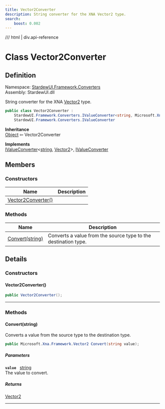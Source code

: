 ```yaml
---
title: Vector2Converter
description: String converter for the XNA Vector2 type.
search:
    boost: 0.002
---
```


<link rel="stylesheet" href="/StardewUI/stylesheets/reference.css" />

/// html | div.api-reference

# Class Vector2Converter

## Definition

<div class="api-definition" markdown>

Namespace: [StardewUI.Framework.Converters](index.md)  
Assembly: StardewUI.dll  

</div>

String converter for the XNA [Vector2](https://docs.monogame.net/api/Microsoft.Xna.Framework.Vector2.html) type.

```cs
public class Vector2Converter : 
    StardewUI.Framework.Converters.IValueConverter<string, Microsoft.Xna.Framework.Vector2>, 
    StardewUI.Framework.Converters.IValueConverter
```

**Inheritance**  
[Object](https://learn.microsoft.com/en-us/dotnet/api/system.object) ⇦ Vector2Converter

**Implements**  
[IValueConverter](ivalueconverter-2.md)<[string](https://learn.microsoft.com/en-us/dotnet/api/system.string), [Vector2](https://docs.monogame.net/api/Microsoft.Xna.Framework.Vector2.html)>, [IValueConverter](ivalueconverter.md)

## Members

### Constructors

 | Name | Description |
| --- | --- |
| [Vector2Converter()](#vector2converter) |  | 

### Methods

 | Name | Description |
| --- | --- |
| [Convert(string)](#convertstring) | Converts a value from the source type to the destination type. | 

## Details

### Constructors

#### Vector2Converter()



```cs
public Vector2Converter();
```

-----

### Methods

#### Convert(string)

Converts a value from the source type to the destination type.

```cs
public Microsoft.Xna.Framework.Vector2 Convert(string value);
```

##### Parameters

**`value`** &nbsp; [string](https://learn.microsoft.com/en-us/dotnet/api/system.string)  
The value to convert.

##### Returns

[Vector2](https://docs.monogame.net/api/Microsoft.Xna.Framework.Vector2.html)

-----

